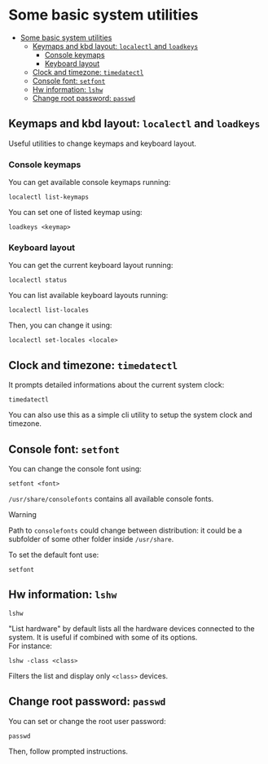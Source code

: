 # Some basic system utilities

- [Some basic system utilities](#some-basic-system-utilities)
  - [Keymaps and kbd layout: `localectl` and `loadkeys`](#keymaps-and-kbd-layout-localectl-and-loadkeys)
    - [Console keymaps](#console-keymaps)
    - [Keyboard layout](#keyboard-layout)
  - [Clock and timezone: `timedatectl`](#clock-and-timezone-timedatectl)
  - [Console font: `setfont`](#console-font-setfont)
  - [Hw information: `lshw`](#hw-information-lshw)
  - [Change root password: `passwd`](#change-root-password-passwd)

## Keymaps and kbd layout: `localectl` and `loadkeys`

Useful utilities to change keymaps and keyboard layout.

### Console keymaps

You can get available console keymaps running:

```shell
localectl list-keymaps
```

You can set one of listed keymap using:

```shell
loadkeys <keymap>
```

### Keyboard layout

You can get the current keyboard layout running:

```shell
localectl status
```

You can list available keyboard layouts running:

```shell
localectl list-locales
```

Then, you can change it using:

```shell
localectl set-locales <locale>
```

## Clock and timezone: `timedatectl`

It prompts detailed informations about the current system clock:

```shell
timedatectl
```

You can also use this as a simple cli utility to setup the system clock and timezone.

## Console font: `setfont`

You can change the console font using:

```shell
setfont <font>
```

`/usr/share/consolefonts` contains all available console fonts. 

> [!WARNING]
> 
> Path to `consolefonts` could change between distribution: it could be a subfolder of some other folder inside `/usr/share`. 

To set the default font use:

```shell
setfont
```

## Hw information: `lshw`

```shell
lshw
```

"List hardware" by default lists all the hardware devices connected to the system. It is useful if combined with some of its options.
\
For instance:

```shell
lshw -class <class>
```

Filters the list and display only `<class>` devices.

## Change root password: `passwd`

You can set or change the root user password:

```shell
passwd
```

Then, follow prompted instructions.
